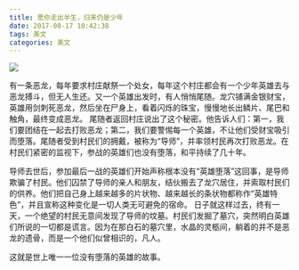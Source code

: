 ```yaml
---
title: 愿你走出半生，归来仍是少年
date: 2017-08-17 10:42:38
tags: 美文
categories: 美文
---
```

![](https://ww1.sinaimg.cn/large/005Y4715gy1fimkny1ndyj30ms0e8gpg.jpg)


有一条恶龙，每年要求村庄献祭一个处女，每年这个村庄都会有一个少年英雄去与恶龙搏斗，但无人生还。又一个英雄出发时，有人悄悄尾随。龙穴铺满金银财宝，英雄用剑刺死恶龙，然后坐在尸身上，看着闪烁的珠宝，慢慢地长出鳞片、尾巴和触角，最终变成恶龙。 尾随者返回村庄说出了这个秘密。他告诉人们：第一，我们要团结在一起去打败恶龙；第二，我们要警惕每一个英雄，不让他们受财宝吸引而堕落。尾随者受到村民们的拥戴，被称为“导师”，并率领村民再次打败恶龙。在村民们紧密的监视下，参战的英雄们也没有堕落，和平持续了几十年。  

导师去世后，参加最后一战的英雄们开始声称根本没有“英雄堕落”这回事，是导师欺骗了村民。他们囚禁了导师的亲人和朋友，结伙搬去了龙穴居住，并索取村民们的供养。他们把自己身上越来越多的片状物、越来越长的条状物都称作“英雄特色”，并且宣称这种变化是一切人类无可避免的宿命。 日子就这样过去，终有一天，一个绝望的村民无意间发现了导师的坟墓。村民们发掘了墓穴，突然明白英雄们所说的一切都是谎言。因为在那白石的墓穴里，水晶的灵柩间，躺着的并不是恶龙的遗骨，而是一个他们似曾相识的，凡人。  

这就是世上唯一一位没有堕落的英雄的故事。  


